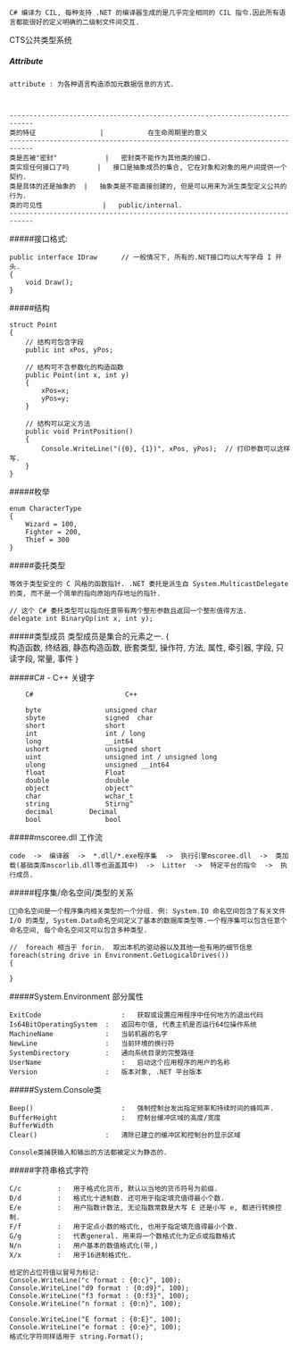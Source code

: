 
	C# 编译为 CIL, 每种支持 .NET 的编译器生成的是几乎完全相同的 CIL 指令.因此所有语言都能很好的定义明确的二级制文件间交互.


CTS公共类型系统



##### Attribute
	
	attribute : 为各种语言构造添加元数据信息的方式.
	


	----------------------------------------------------------------------------
	类的特征				|			在生命周期里的意义
	----------------------------------------------------------------------------
	类是否被"密封"			|	密封类不能作为其他类的接口.
	类实现任何接口了吗		|	接口是抽象成员的集合, 它在对象和对象的用户间提供一个契约.
	类是具体的还是抽象的	|	抽象类是不能直接创建的, 但是可以用来为派生类型定义公共的行为.
	类的可见性				|	public/internal.
	----------------------------------------------------------------------------
	
	
#####接口格式:
	
	public interface IDraw		// 一般情况下, 所有的.NET接口均以大写字母 I 开头.
	{
		void Draw();
	}
	
#####结构

	struct Point 
	{
		// 结构可包含字段
		public int xPos, yPos;
		
		// 结构可不含参数化的构造函数
		public Point(int x, int y)
		{
			xPos=x;
			yPos=y;
		}
		
		// 结构可以定义方法
		public void PrintPosition()
		{
			Console.WriteLine("({0}, {1})", xPos, yPos);  // 打印参数可以这样写.
		}
	}
	
#####枚举

	enum CharacterType
	{
		Wizard = 100,
		Fighter = 200,
		Thief = 300
	}
	
#####委托类型

	等效于类型安全的 C 风格的函数指针. .NET 委托是派生自 System.MulticastDelegate 的类, 而不是一个简单的指向原始内存地址的指针.
	
	// 这个 C# 委托类型可以指向任意带有两个整形参数且返回一个整形值得方法.
	delegate int BinaryOp(int x, int y);
	
#####类型成员
	类型成员是集合的元素之一.
					 {				
						构造函数,
						终结器,
						静态构造函数,
						嵌套类型,
						操作符,
						方法,
						属性,
						牵引器,
						字段,
						只读字段,
						常量,
						事件
					} 
					

#####C# - C++ 关键字
		
		C#	   			  		 C++
			
		byte				unsigned char
		sbyte				signed	char
		short				short
		int					int / long		
		long				__int64
		ushort				unsigned short
		uint				unsigned int / unsigned long
		ulong				unsigned __int64
		float				Float
		double				double
		object				object^
		char				wchar_t
		string				Stirng^
		decimal			Decimal
		bool				bool
		

#####mscoree.dll 工作流
	
	code  ->  编译器  ->  *.dll/*.exe程序集  ->  执行引擎mscoree.dll  ->  类加载(基础类库mscorlib.dll等也涵盖其中)  ->  Litter  ->  特定平台的指令  ->  执行成员.
	

#####程序集/命名空间/类型的关系

	命名空间是一个程序集内相关类型的一个分组. 例: System.IO 命名空间包含了有关文件 I/O 的类型, System.Data命名空间定义了基本的数据库类型等.一个程序集可以包含任意个命名空间, 每个命名空间又可以包含多种类型.
	
	//  foreach 相当于 forin.  取出本机的驱动器以及其他一些有用的细节信息
	foreach(string drive in Environment.GetLogicalDrives())
	{

	}

#####System.Environment 部分属性

	ExitCode				  	:	获取或设置应用程序中任何地方的退出代码
	Is64BitOperatingSystem	:	返回布尔值, 代表主机是否运行64位操作系统
	MachineName				:	当前机器的名字
	NewLine					:	当前环境的换行符
	SystemDirectory			:	通向系统目录的完整路径
	UserName					:	启动这个应用程序的用户的名称
	Version					:	版本对象, .NET 平台版本
	
#####System.Console类

	Beep()						:	强制控制台发出指定频率和持续时间的蜂鸣声.
	BufferHeight				:	控制台缓冲区域的高度/宽度
	BufferWidth
	Clear()					:	清除已建立的缓冲区和控制台的显示区域
	
	Console类捕获输入和输出的方法都被定义为静态的.
	
#####字符串格式字符
	
	C/c			:	用于格式化货币, 默认以当地的货币符号为前缀.
	D/d			:	格式化十进制数. 还可用于指定填充值得最小个数.
	E/e			:	用户指数计数法, 无论指数常数是大写 E 还是小写 e, 都进行转换控制.
	F/f			:	用于定点小数的格式化, 也用于指定填充值得最小个数.
	G/g			:	代表general. 用来将一个数格式化为定点或指数格式
	N/n			:	用户基本的数值格式化(带,)	
	X/x			:	用于16进制格式化.
	
	给定的占位符值以冒号为标记:
	Console.WriteLine("c format : {0:c}", 100);
	Console.WriteLine("d9 format : {0:d9}", 100);
	Console.WriteLine("f3 format : {0:f3}", 100);
	Console.WriteLine("n format : {0:n}", 100);
	
	Console.WriteLine("E format : {0:E}", 100);
	Console.WriteLine("e format : {0:e}", 100);
	格式化字符同样适用于 string.Format();
		
























